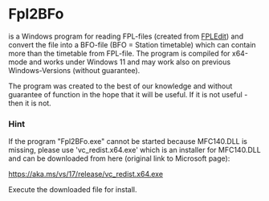﻿# Fpl2BFo

is a Windows program for reading FPL-files (created from [FPLEdit](https://fahrplan.manuelhu.de/)) and convert the file into a BFO-file (BFO = Station timetable) which can contain more than the timetable from FPL-file.
The program is compiled for x64-mode and works under Windows 11 and may work also on previous Windows-Versions (without guarantee).<br>

The program was created to the best of our knowledge and without guarantee of function in the hope that it will be useful.
If it is not useful - then it is not.

### Hint
If the program "Fpl2BFo.exe" cannot be started because MFC140.DLL is missing,
please use 'vc_redist.x64.exe' which is an installer for MFC140.DLL and can be downloaded from here (original link to Microsoft page):

https://aka.ms/vs/17/release/vc_redist.x64.exe 

Execute the downloaded file for install.

